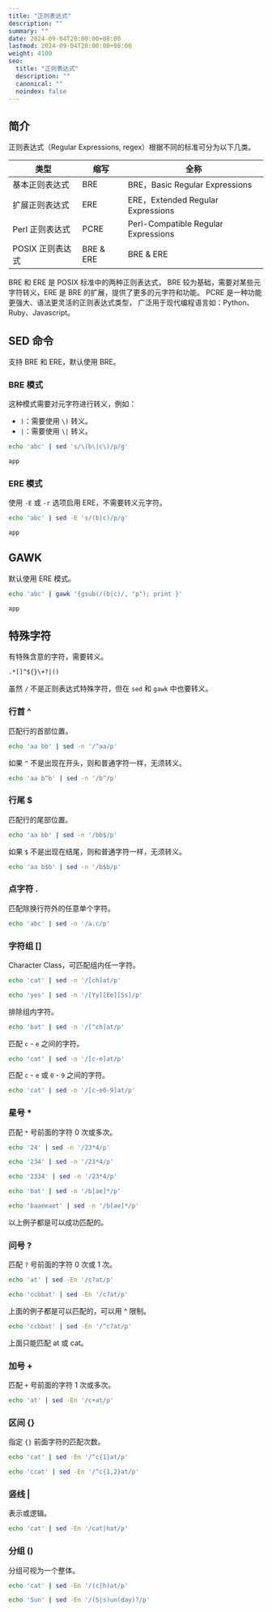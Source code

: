```yaml
---
title: "正则表达式"
description: ""
summary: ""
date: 2024-09-04T20:00:00+08:00
lastmod: 2024-09-04T20:00:00+08:00
weight: 4100
seo:
  title: "正则表达式"
  description: ""
  canonical: ""
  noindex: false
---
```


## 简介

正则表达式（Regular Expressions, regex）根据不同的标准可分为以下几类。

| 类型 | 缩写 | 全称 |
| --- | --- | --- |
| 基本正则表达式 | BRE | BRE，Basic Regular Expressions |
| 扩展正则表达式 | ERE | ERE，Extended Regular Expressions |
| Perl 正则表达式 | PCRE | Perl-Compatible Regular Expressions |
| POSIX 正则表达式 | BRE & ERE | BRE & ERE |

BRE 和 ERE 是 POSIX 标准中的两种正则表达式，
BRE 较为基础，需要对某些元字符转义，ERE 是 BRE 的扩展，提供了更多的元字符和功能。
PCRE 是一种功能更强大、语法更灵活的正则表达式类型，
广泛用于现代编程语言如：Python、Ruby、Javascript。

## SED 命令

支持 BRE 和 ERE，默认使用 BRE。

### BRE 模式

这种模式需要对元字符进行转义，例如：

* `)`：需要使用 `\)` 转义。
* `|`：需要使用 `\|` 转义。

```bash {frame="none"}
echo 'abc' | sed 's/\(b\|c\)/p/g'
```

```txt {frame="none"}
app
```

### ERE 模式

使用 `-E` 或 `-r` 选项启用 ERE，不需要转义元字符。

```bash {frame="none"}
echo 'abc' | sed -E 's/(b|c)/p/g'
```

```txt {frame="none"}
app
```

## GAWK

默认使用 ERE 模式。

```bash {frame="none"}
echo 'abc' | gawk '{gsub(/(b|c)/, "p"); print }'
```

```txt {frame="none"}
app
```

## 特殊字符

有特殊含意的字符，需要转义。

```txt {frame="none"}
.*[]^${}\+?|()
```

虽然 `/` 不是正则表达式特殊字符，但在 `sed` 和 `gawk` 中也要转义。

### 行首 ^

匹配行的首部位置。

```bash {frame="none"}
echo 'aa bb' | sed -n '/^aa/p'
```

如果 `^` 不是出现在开头，则和普通字符一样，无须转义。

```bash {frame="none"}
echo 'aa b^b' | sed -n '/b^/p'
```

### 行尾 $

匹配行的尾部位置。

```bash {frame="none"}
echo 'aa bb' | sed -n '/bb$/p'
```

如果 `$` 不是出现在结尾，则和普通字符一样，无须转义。

```bash {frame="none"}
echo 'aa b$b' | sed -n '/b$b/p'
```

### 点字符 \.

匹配除换行符外的任意单个字符。

```bash {frame="none"}
echo 'abc' | sed -n '/a.c/p'
```

### 字符组 []

Character Class，可匹配组内任一字符。

```bash {frame="none"}
echo 'cat' | sed -n '/[ch]at/p'
```

```bash {frame="none"}
echo 'yes' | sed -n '/[Yy][Ee][Ss]/p'
```

排除组内字符。

```bash {frame="none"}
echo 'bat' | sed -n '/[^ch]at/p'
```

匹配 `c` - `e` 之间的字符。

```bash {frame="none"}
echo 'cat' | sed -n '/[c-e]at/p'
```

匹配 `c` - `e` 或 `0` - `9` 之间的字符。

```bash {frame="none"}
echo 'cat' | sed -n '/[c-e0-9]at/p'
```

### 星号 *

匹配 `*` 号前面的字符 0 次或多次。

```bash {frame="none"}
echo '24' | sed -n '/23*4/p'
```

```bash {frame="none"}
echo '234' | sed -n '/23*4/p'
```

```bash {frame="none"}
echo '2334' | sed -n '/23*4/p'
```

```bash {frame="none"}
echo 'bat' | sed -n '/b[ae]*/p'
```

```bash {frame="none"}
echo 'baaeeaet' | sed -n '/b[ae]*/p'
```

以上例子都是可以成功匹配的。

### 问号 ?

匹配 `?` 号前面的字符 0 次或 1 次。

```bash {frame="none"}
echo 'at' | sed -En '/c?at/p'
```

```bash {frame="none"}
echo 'ccbbat' | sed -En '/c?at/p'
```

上面的例子都是可以匹配的，可以用 ^ 限制。

```bash {frame="none"}
echo 'ccbbat' | sed -En '/^c?at/p'
```

上面只能匹配 at 或 cat。

### 加号 +

匹配 `+` 号前面的字符 1 次或多次。

```bash {frame="none"}
echo 'at' | sed -En '/c+at/p'
```

### 区间 {}

指定 `{}` 前面字符的匹配次数。

```bash {frame="none"}
echo 'cat' | sed -En '/^c{1}at/p'
```

```bash {frame="none"}
echo 'ccat' | sed -En '/^c{1,2}at/p'
```

### 竖线 |

表示或逻辑。

```bash {frame="none"}
echo 'cat' | sed -En '/cat|hat/p'
```

### 分组 ()

分组可视为一个整体。

```bash {frame="none"}
echo 'cat' | sed -En '/(c|h)at/p'
```

```bash {frame="none"}
echo 'Sun' | sed -En '/(S|s)un(day)?/p'
```
